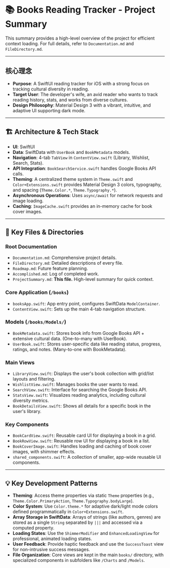 # 📚 Books Reading Tracker - Project Summary

This summary provides a high-level overview of the project for efficient context loading. For full details, refer to `Documentation.md` and `FileDirectory.md`.

---

## 核心理念

-   **Purpose**: A SwiftUI reading tracker for iOS with a strong focus on tracking cultural diversity in reading.
-   **Target User**: The developer's wife, an avid reader who wants to track reading history, stats, and works from diverse cultures.
-   **Design Philosophy**: Material Design 3 with a vibrant, intuitive, and adaptive UI supporting dark mode.

---

## 🏗️ Architecture & Tech Stack

-   **UI**: SwiftUI
-   **Data**: SwiftData with `UserBook` and `BookMetadata` models.
-   **Navigation**: 4-tab `TabView` in `ContentView.swift` (Library, Wishlist, Search, Stats).
-   **API Integration**: `BookSearchService.swift` handles Google Books API calls.
-   **Theming**: A centralized theme system in `Theme.swift` and `Color+Extensions.swift` provides Material Design 3 colors, typography, and spacing (`Theme.Color.*`, `Theme.Typography.*`).
-   **Asynchronous Operations**: Uses `async/await` for network requests and image loading.
-   **Caching**: `ImageCache.swift` provides an in-memory cache for book cover images.

---

## 🔑 Key Files & Directories

### Root Documentation
-   `Documentation.md`: Comprehensive project details.
-   `FileDirectory.md`: Detailed descriptions of every file.
-   `Roadmap.md`: Future feature planning.
-   `Accomplished.md`: Log of completed work.
-   `ProjectSummary.md`: **This file.** High-level summary for quick context.

### Core Application (`/books`)
-   `booksApp.swift`: App entry point, configures SwiftData `ModelContainer`.
-   `ContentView.swift`: Sets up the main 4-tab navigation structure.

### Models (`/books/Models/`)
-   `BookMetadata.swift`: Stores book info from Google Books API + extensive cultural data. (One-to-many with UserBook).
-   `UserBook.swift`: Stores user-specific data like reading status, progress, ratings, and notes. (Many-to-one with BookMetadata).

### Main Views
-   `LibraryView.swift`: Displays the user's book collection with grid/list layouts and filtering.
-   `WishlistView.swift`: Manages books the user wants to read.
-   `SearchView.swift`: Interface for searching the Google Books API.
-   `StatsView.swift`: Visualizes reading analytics, including cultural diversity metrics.
-   `BookDetailsView.swift`: Shows all details for a specific book in the user's library.

### Key Components
-   `BookCardView.swift`: Reusable card UI for displaying a book in a grid.
-   `BookRowView.swift`: Reusable row UI for displaying a book in a list.
-   `BookCoverImage.swift`: Handles loading and caching of book cover images, with shimmer effects.
-   `shared_components.swift`: A collection of smaller, app-wide reusable UI components.

---

## 💡 Key Development Patterns

-   **Theming**: Access theme properties via static `Theme` properties (e.g., `Theme.Color.PrimaryAction`, `Theme.Typography.bodyLarge`).
-   **Color System**: Use `Color.theme.*` for adaptive dark/light mode colors defined programmatically in `Color+Extensions.swift`.
-   **Array Storage in SwiftData**: Arrays of strings (like authors, genres) are stored as a single `String` separated by `|||` and accessed via a computed property.
-   **Loading States**: Use the `ShimmerModifier` and `EnhancedLoadingView` for professional, animated loading states.
-   **User Feedback**: Provide haptic feedback and use the `SuccessToast` view for non-intrusive success messages.
-   **File Organization**: Core views are kept in the main `books/` directory, with specialized components in subfolders like `/Charts` and `/Models`.